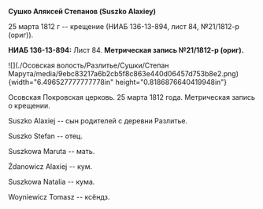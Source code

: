 **Сушко Аляксей Степанов (Suszko Alaxiey)**

25 марта 1812 г -- крещение (НИАБ 136-13-894, лист 84, №21/1812-р
(ориг)).

**НИАБ 136-13-894:** Лист 84. **Метрическая запись №21/1812-р (ориг).**

![](./Осовская волость/Разлитье/Сушки/Степан Марута/media/9ebc83217a6b2cb5f8c863e440d06457d753b8e2.png){width="6.496527777777778in"
height="0.8186876640419948in"}

Осовская Покровская церковь. 25 марта 1812 года. Метрическая запись о
крещении.

Suszko Alaxiej -- сын родителей с деревни Разлитье.

Suszko Stefan -- отец.

Suszkowa Maruta -- мать.

Żdanowicz Alaxiej -- кум.

Suszkowa Natalia -- кума.

Woyniewicz Tomasz -- ксёндз.
